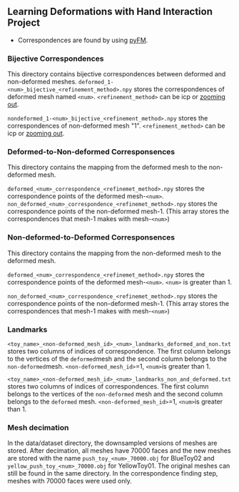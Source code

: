 ## Learning Deformations with Hand Interaction Project
- Correspondences are found by using [pyFM](https://github.com/RobinMagnet/pyFM).

### Bijective Correspondences
This directory contains bijective correspondences between deformed and non-deformed meshes.
`deformed_1-<num>_bijective_<refinement_method>.npy` stores the correspondences of deformed mesh named `<num>`. `<refinement_method>` can be icp or [zooming out](https://github.com/llorz/SGA19_zoomOut).

`nondeformed_1-<num>_bijective_<refinement_method>.npy` stores the correspondences of non-deformed mesh "1". `<refinement_method>` can be icp or [zooming out](https://github.com/llorz/SGA19_zoomOut).

### Deformed-to-Non-deformed Corresponsences
This directory contains the mapping from the deformed mesh to the non-deformed mesh. 

`deformed_<num>_correspondence_<refinemet_method>.npy` stores the correspondence points of the deformed mesh-`<num>`.
`non_deformed_<num>_correspondence_<refinemet_method>.npy` stores the correspondence points of the non-deformed mesh-1. (This array stores the correspondences that mesh-1 makes with mesh-`<num>`)

### Non-deformed-to-Deformed Corresponsences
This directory contains the mapping from the non-deformed mesh to the deformed mesh. 

`deformed_<num>_correspondence_<refinemet_method>.npy` stores the correspondence points of the deformed mesh-`<num>`. `<num>` is greater than 1.

`non_deformed_<num>_correspondence_<refinemet_method>.npy` stores the correspondence points of the non-deformed mesh-1. (This array stores the correspondences that mesh-1 makes with mesh-`<num>`)

### Landmarks
`<toy_name>_<non-deformed_mesh_id>_<num>_landmarks_deformed_and_non.txt` stores two columns of indices of correspondence. The first column belongs to the vertices of the `deformed`mesh and the second column belongs to the `non-deformed`mesh. `<non-deformed_mesh_id>`=1, `<num>`is greater than 1.

`<toy_name>_<non-deformed_mesh_id>_<num>_landmarks_non_and_deformed.txt` stores two columns of indices of correspondences. The first column belongs to the vertices of the `non-deformed` mesh and the second column belongs to the `deformed` mesh. `<non-deformed_mesh_id>`=1, `<num>`is greater than 1.

### Mesh decimation
In the data/dataset directory, the downsampled versions of meshes are stored. After decimation, all meshes have 70000 faces and the new meshes are stored with the name `push_toy_<num>_70000.obj` for BlueToy02 and `yellow_push_toy_<num>_70000.obj` for YellowToy01. The original meshes can still be found in the same directory. In the correspondence finding step, meshes with 70000 faces were used only.
